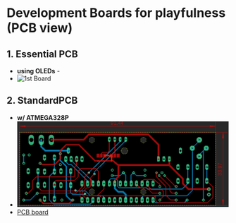 # Development Boards for playfulness (PCB view)
## 1.  Essential PCB
  - **using OLEDs** -
  - ![1st Board](./firstBoard.png)
## 2.  StandardPCB
  - **w/ ATMEGA328P**
  - ![2nd Board](./wATMEGA328P.png)
  - [PCB board](./wATMEGA328P.zip)
